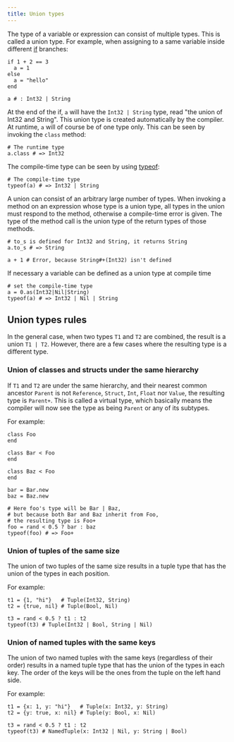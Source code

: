 ```yaml
---
title: Union types
---
```


The type of a variable or expression can consist of multiple types. This is called a union type. For example, when assigning to a same variable inside different [if](if.html) branches:

```crystal
if 1 + 2 == 3
  a = 1
else
  a = "hello"
end

a # : Int32 | String
```

At the end of the if, `a` will have the `Int32 | String` type, read "the union of Int32 and String". This union type is created automatically by the compiler. At runtime, `a` will of course be of one type only. This can be seen by invoking the `class` method:

```crystal
# The runtime type
a.class # => Int32
```

The compile-time type can be seen by using [typeof](typeof.html):

```crystal
# The compile-time type
typeof(a) # => Int32 | String
```

A union can consist of an arbitrary large number of types. When invoking a method on an expression whose type is a union type, all types in the union must respond to the method, otherwise a compile-time error is given. The type of the method call is the union type of the return types of those methods.

```crystal
# to_s is defined for Int32 and String, it returns String
a.to_s # => String

a + 1 # Error, because String#+(Int32) isn't defined
```

If necessary a variable can be defined as a union type at compile time

```crystal
# set the compile-time type
a = 0.as(Int32|Nil|String)
typeof(a) # => Int32 | Nil | String
```

## Union types rules

In the general case, when two types `T1` and `T2` are combined, the result is a union `T1 | T2`. However, there are a few cases where the resulting type is a different type.

### Union of classes and structs under the same hierarchy

If `T1` and `T2` are under the same hierarchy, and their nearest common ancestor `Parent` is not `Reference`, `Struct`, `Int`, `Float` nor `Value`, the resulting type is `Parent+`. This is called a virtual type, which basically means the compiler will now see the type as being `Parent` or any of its subtypes.

For example:

```crystal
class Foo
end

class Bar < Foo
end

class Baz < Foo
end

bar = Bar.new
baz = Baz.new

# Here foo's type will be Bar | Baz,
# but because both Bar and Baz inherit from Foo,
# the resulting type is Foo+
foo = rand < 0.5 ? bar : baz
typeof(foo) # => Foo+
```

### Union of tuples of the same size

The union of two tuples of the same size results in a tuple type that has the union of the types in each position.

For example:

```crystal
t1 = {1, "hi"}   # Tuple(Int32, String)
t2 = {true, nil} # Tuple(Bool, Nil)

t3 = rand < 0.5 ? t1 : t2
typeof(t3) # Tuple(Int32 | Bool, String | Nil)
```

### Union of named tuples with the same keys

The union of two named tuples with the same keys (regardless of their order) results in a named tuple type that has the union of the types in each key. The order of the keys will be the ones from the tuple on the left hand side.

For example:

```crystal
t1 = {x: 1, y: "hi"}   # Tuple(x: Int32, y: String)
t2 = {y: true, x: nil} # Tuple(y: Bool, x: Nil)

t3 = rand < 0.5 ? t1 : t2
typeof(t3) # NamedTuple(x: Int32 | Nil, y: String | Bool)
```
